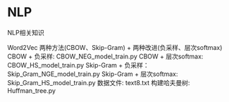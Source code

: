 # NLP
NLP相关知识

Word2Vec
    两种方法(CBOW、Skip-Gram) + 两种改进(负采样、层次softmax)
    CBOW + 负采样:       CBOW_NEG_model_train.py
    CBOW + 层次softmax:  CBOW_HS_model_train.py
    Skip-Gram + 负采样： Skip_Gram_NGE_model_train.py
    Skip-Gram + 层次softmax: Skip_Gram_HS_model_train.py
    数据文件: text8.txt
    构建哈夫曼树: Huffman_tree.py
    